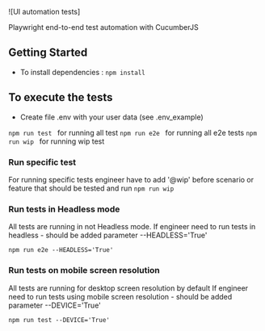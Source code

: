 
![UI automation tests]

Playwright end-to-end test automation with CucumberJS
    
## Getting Started

* To install dependencies : `npm install`
 
## To execute the tests

 - Create file .env with your user data (see .env_example)

`npm run test ` for running all test
`npm run e2e ` for running all e2e tests
`npm run wip ` for running wip test


### Run specific test
For running specific tests engineer have to add '@wip' before scenario or feature that should be tested and run `npm run wip`


### Run tests in Headless mode
All tests are running in not Headless mode. 
If engineer need to run tests in headless - should be added parameter --HEADLESS='True'

`npm run e2e --HEADLESS='True' `

### Run tests on mobile screen resolution
All tests are running for desktop screen resolution by default
If engineer need to run tests using mobile screen resolution - should be added parameter --DEVICE='True'

`npm run test --DEVICE='True'`
